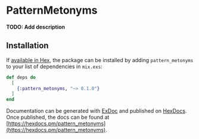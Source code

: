 # PatternMetonyms

**TODO: Add description**

## Installation

If [available in Hex](https://hex.pm/docs/publish), the package can be installed
by adding `pattern_metonyms` to your list of dependencies in `mix.exs`:

```elixir
def deps do
  [
    {:pattern_metonyms, "~> 0.1.0"}
  ]
end
```

Documentation can be generated with [ExDoc](https://github.com/elixir-lang/ex_doc)
and published on [HexDocs](https://hexdocs.pm). Once published, the docs can
be found at [https://hexdocs.pm/pattern_metonyms](https://hexdocs.pm/pattern_metonyms).

